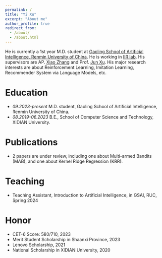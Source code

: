 ```yaml
---
permalink: /
title: "Yi Xu"
excerpt: "About me"
author_profile: true
redirect_from: 
  - /about/
  - /about.html
---
```


He is currently a 1st year M.D. student at [Gaoling School of Artificial Intelligence, Renmin University of China](http://ai.ruc.edu.cn/english/index.htm). He is working in [IIR lab](https://ruc-iir-lab.github.io/). His supervisors are AP. [Xiao Zhang](https://scholar.google.com/citations?user=5FZ6wbAAAAAJ&hl=zh-CN&oi=ao) and Prof. [Jun Xu](https://scholar.google.com/citations?user=su14mcEAAAAJ). His major research interests are about Reinforcement Learning, Imitation Learning, Recommender System via Language Models, etc. 

Education
======
* *09.2023-present* M.D. student, Gaoling School of Artificial Intelligence, Renmin University of China.
* *08.2019-06.2023* B.E., School of Computer Science and Technology, XIDIAN University.

Publications
======  
* 2 papers are under review, including one about Multi-armed Bandits (MAB), and one about Kernel Ridge Regression (KRR).

Teaching
======
* Teaching Assistant, Introduction to Artificial Intelligence, in GSAI, RUC, Spring 2024

Honor
======
* CET-6 Score: 580/710, 2023
* Merit Student Scholarship in Shaanxi Province, 2023
* Lenovo Scholarship, 2021
* National Scholarship in XIDIAN University, 2020
